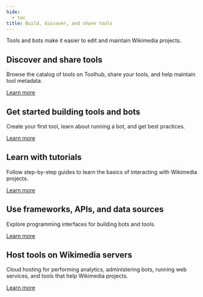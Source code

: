 ```yaml
---
hide:
  - toc
title: Build, discover, and share tools
---
```


Tools and bots make it easier to edit and maintain Wikimedia projects.

## Discover and share tools

Browse the catalog of tools on Toolhub, share your tools, and help maintain tool metadata.

[Learn more](search.md)

## Get started building tools and bots

Create your first tool, learn about running a bot, and get best practices.

[Learn more](get-started.md)

## Learn with tutorials

Follow step-by-step guides to learn the basics of interacting with Wikimedia projects.

[Learn more](tutorials.md)

## Use frameworks, APIs, and data sources

Explore programming interfaces for building bots and tools.

[Learn more](apis.md)

## Host tools on Wikimedia servers

Cloud hosting for performing analytics, administering bots, running web services, and tools that help Wikimedia projects.

[Learn more](host-tools.md)
